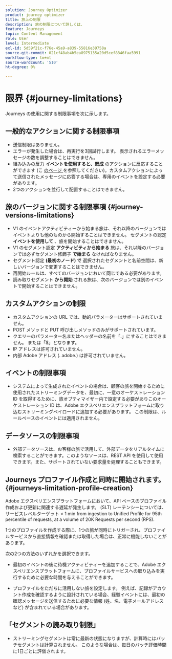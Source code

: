 ```yaml
---
solution: Journey Optimizer
product: journey optimizer
title: 旅上の制限
description: 旅の制限について詳しくは、
feature: Journeys
topic: Content Management
role: User
level: Intermediate
exl-id: 5d59f21c-f76e-45a9-a839-55816e39758a
source-git-commit: 021cf48ab4b5ea8975135a20d5cef8846faa5991
workflow-type: tm+mt
source-wordcount: '510'
ht-degree: 0%

---
```


# 限界 {#journey-limitations}

Journeys の使用に関する制限事項を次に示します。

## 一般的なアクションに関する制限事項

* 送信制限はありません。 
* エラーが発生した場合は、再実行を3回試行します。 表示されるエラーメッセージの数を調整することはできません。 
* 組み込みの反力 **イベントを使用すると、既成** のアクションに反応することができます (こ [ のページ ](../building-journeys/reaction-events.md) を参照してください)。カスタムアクションによって送信されたメッセージに応答する場合は、専用のイベントを設定する必要があります。
* 2つのアクションを並行して配置することはできません。

## 旅のバージョンに関する制限事項 {#journey-versions-limitations}

* V1 のイベントアクティビティーから始まる旅は、それ以降のバージョンではイベントよりも他のものから開始することはできません。 セグメントの認定 **イベントを使用して** 、旅を開始することはできません。
* V1 のセグメント認定 **アクティビティから始まる** 旅は、それ以降のバージョンでは必ずセグメント修飾子 **で始まら** なければなりません。
* セグメント認定 **(最初のノード) で** 選択されたセグメントと名前空間は、新しいバージョンで変更することはできません。
* 再開始ルールは、すべてのバージョンにおいて同じである必要があります。
* 読み取りセグメント **から開始** される旅は、次のバージョンでは別のイベントで開始することはできません。

## カスタムアクションの制限

* カスタムアクションの URL では、動的パラメーターはサポートされていません。 
* POST メソッドと PUT 呼び出しメソッドのみがサポートされています。 
* クエリーのパラメーター名またはヘッダーの名前を「.」にすることはできません。 または「$」となります。 
* IP アドレスは許可されていません。 
* 内部 Adobe アドレス (. adobe.) は許可されていません。 

## イベントの制限事項

* システムによって生成されたイベントの場合は、顧客の旅を開始するために使用されたストリーミングデータを、最初に、一意のオーケストレーション ID を取得するために、旅オプティマイザー内で設定する必要がありこのオーケストレーション ID は、Adobe エクスペリエンスプラットフォームに取り込むストリーミングペイロードに追加する必要があります。 この制限は、ルールベースのイベントには適用されません。 

## データソースの制限事項

* 外部データソースは、お客様の旅で活用して、外部データをリアルタイムに検索することができます。このようなソースは、REST API を使用して使用できます。また、サポートされていない要求量を処理することもできます。

## Journeys プロファイル作成と同時に開始されます。 {#journeys-limitation-profile-creation}

Adobe エクスペリエンスプラットフォームにおいて、API ベースのプロファイル作成および更新に関連する遅延が発生します。 (SLT) レーテンシーについては、サービスレベルターゲット &lt; 1 min from ingestion to Unified Profile for 95th percentile of requests, at a volume of 20K Requests per second (RPS).

1つのプロファイルを作成する際に、1つの旅が同時にトリガーされ、プロファイルサービスから直接情報を確認または取得した場合は、正常に機能しないことがあります。

次の2つの方法のいずれかを選択できます。

* 最初のイベントの後に待機アクティビティーを追加することで、Adobe エクスペリエンスプラットフォームに、プロファイルサービスへの取り込みを実行するために必要な時間を与えることができます。

* プロファイルをただちに活用しない旅を設定します。 例えば、記録がアカウント作成を確認するように設計されている場合、経験イベントには、最初の確認メッセージを送信するために必要な情報 (姓、名、電子メールアドレスなど) が含まれている場合があります。

## 「セグメントの読み取り制限」

* ストリーミングセグメントは常に最新の状態になりますが、計算時にはバッチセグメントは計算されません。 このような場合は、毎日のバッチ評価時間に1日ごとに評価されます。
